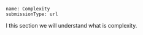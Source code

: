 ```ngMeta
name: Complexity
submissionType: url
```
I this section we will understand what is complexity.
